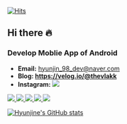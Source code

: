 <div align=left>	  
  
[![Hits](https://hits.seeyoufarm.com/api/count/incr/badge.svg?url=https%3A%2F%2Fgithub.com%2Fhyunjine&count_bg=%2379C83D&title_bg=%23555555&icon=&icon_color=%23E7E7E7&title=visitor&edge_flat=false)](https://hits.seeyoufarm.com)  
  
</div>

## Hi there 🔥

### Develop Moblie App of Android
* **Email:** hyunjin_98_dev@naver.com
* **Blog: https://velog.io/@thevlakk**
* **Instagram:** <a href="https://www.instagram.com/the.vlakk"><img src="https://img.shields.io/badge/API-23+-blue.svg"/>

<p align="left">
  <img src="https://img.shields.io/badge/Android-3DDC84?style=flat-square&logo=Android&logoColor=white"/>
  <img src="https://img.shields.io/badge/Kotlin-7F52FF?style=flat-square&logo=Kotlin&logoColor=white"/>
  <img src="https://img.shields.io/badge/Java-BB86FC?style=flat-square&logo=Java&logoColor=white"/>
  <img src="https://img.shields.io/badge/ReactiveX-B7178C?style=flat-square&logo=ReactiveX&logoColor=white"/>  
  <img src="https://img.shields.io/badge/Git-F05032?style=flat-square&logo=Git&logoColor=white"/>    
</p>

[![Hyunjine's GitHub stats](https://github-readme-stats.vercel.app/api?username=hyunjine)](https://github.com/anuraghazra/github-readme-stats)
